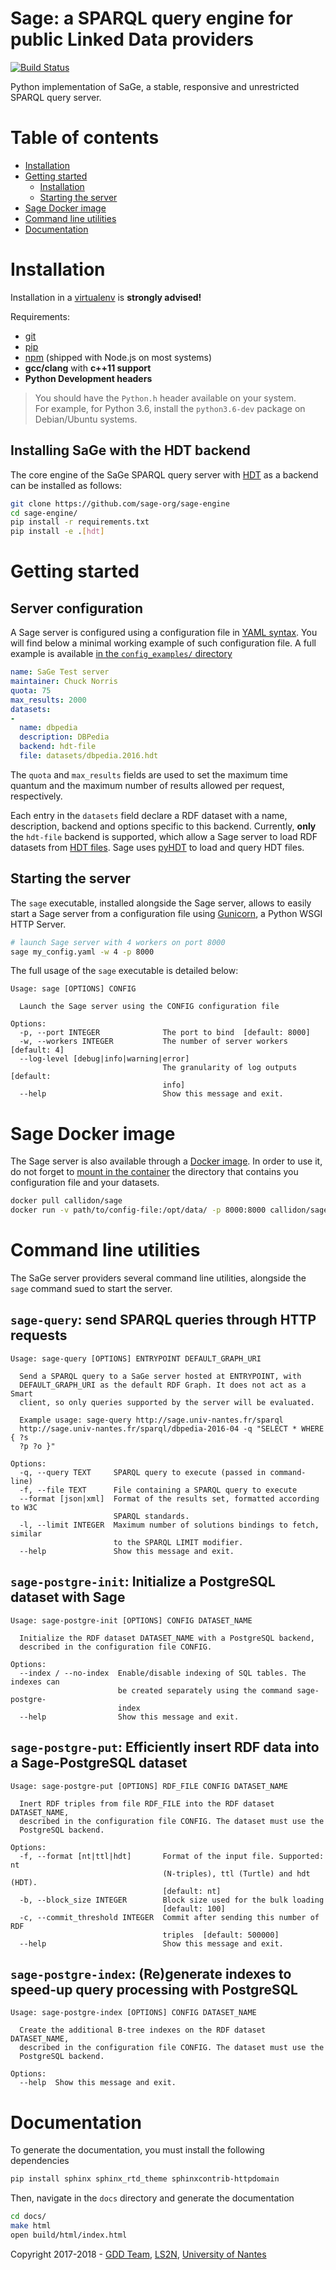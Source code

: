 # Sage: a SPARQL query engine for public Linked Data providers
[![Build Status](https://travis-ci.com/sage-org/sage-engine.svg?branch=master)](https://travis-ci.com/sage-org/sage-engine)

Python implementation of SaGe, a stable, responsive and unrestricted SPARQL query server.

# Table of contents

* [Installation](#installation)
* [Getting started](#getting-started)
  * [Installation](#installation)
  * [Starting the server](#starting-the-server)
* [Sage Docker image](#sage-docker-image)
* [Command line utilities](#command-line-utilities)
* [Documentation](#documentation)

# Installation

Installation in a [virtualenv](https://virtualenv.pypa.io/en/stable/) is **strongly advised!**

Requirements:
* [git](https://git-scm.com/)
* [pip](https://pip.pypa.io/en/stable/)
* [npm](https://nodejs.org/en/) (shipped with Node.js on most systems)
* **gcc/clang** with **c++11 support**
* **Python Development headers**
> You should have the `Python.h` header available on your system.   
> For example, for Python 3.6, install the `python3.6-dev` package on Debian/Ubuntu systems.

## Installing SaGe with the HDT backend

The core engine of the SaGe SPARQL query server with [HDT](http://www.rdfhdt.org/) as a backend can be installed as follows:

```bash
git clone https://github.com/sage-org/sage-engine
cd sage-engine/
pip install -r requirements.txt
pip install -e .[hdt]
```

# Getting started

## Server configuration

A Sage server is configured using a configuration file in [YAML syntax](http://yaml.org/).
You will find below a minimal working example of such configuration file.
A full example is available [in the `config_examples/` directory](https://github.com/sage-org/sage-engine/blob/master/config_examples/example.yaml)

```yaml
name: SaGe Test server
maintainer: Chuck Norris
quota: 75
max_results: 2000
datasets:
-
  name: dbpedia
  description: DBPedia
  backend: hdt-file
  file: datasets/dbpedia.2016.hdt
```

The `quota` and `max_results` fields are used to set the maximum time quantum and the maximum number of results
allowed per request, respectively.

Each entry in the `datasets` field declare a RDF dataset with a name, description, backend and options specific to this backend.
Currently, **only** the `hdt-file` backend is supported, which allow a Sage server to load RDF datasets from [HDT files](http://www.rdfhdt.org/). Sage uses [pyHDT](https://github.com/Callidon/pyHDT) to load and query HDT files.

## Starting the server

The `sage` executable, installed alongside the Sage server, allows to easily start a Sage server from a configuration file using [Gunicorn](http://gunicorn.org/), a Python WSGI HTTP Server.

```bash
# launch Sage server with 4 workers on port 8000
sage my_config.yaml -w 4 -p 8000
```

The full usage of the `sage` executable is detailed below:
```
Usage: sage [OPTIONS] CONFIG

  Launch the Sage server using the CONFIG configuration file

Options:
  -p, --port INTEGER              The port to bind  [default: 8000]
  -w, --workers INTEGER           The number of server workers  [default: 4]
  --log-level [debug|info|warning|error]
                                  The granularity of log outputs  [default:
                                  info]
  --help                          Show this message and exit.
```

# Sage Docker image

The Sage server is also available through a [Docker image](https://hub.docker.com/r/callidon/sage/).
In order to use it, do not forget to [mount in the container](https://docs.docker.com/storage/volumes/) the directory that contains you configuration file and your datasets.

```bash
docker pull callidon/sage
docker run -v path/to/config-file:/opt/data/ -p 8000:8000 callidon/sage sage /opt/data/config.yaml -w 4 -p 8000
```

# Command line utilities

The SaGe server providers several command line utilities, alongside the `sage` command sued to start the server.

## `sage-query`: send SPARQL queries through HTTP requests
```
Usage: sage-query [OPTIONS] ENTRYPOINT DEFAULT_GRAPH_URI

  Send a SPARQL query to a SaGe server hosted at ENTRYPOINT, with
  DEFAULT_GRAPH_URI as the default RDF Graph. It does not act as a Smart
  client, so only queries supported by the server will be evaluated.

  Example usage: sage-query http://sage.univ-nantes.fr/sparql
  http://sage.univ-nantes.fr/sparql/dbpedia-2016-04 -q "SELECT * WHERE { ?s
  ?p ?o }"

Options:
  -q, --query TEXT     SPARQL query to execute (passed in command-line)
  -f, --file TEXT      File containing a SPARQL query to execute
  --format [json|xml]  Format of the results set, formatted according to W3C
                       SPARQL standards.
  -l, --limit INTEGER  Maximum number of solutions bindings to fetch, similar
                       to the SPARQL LIMIT modifier.
  --help               Show this message and exit.
```

## `sage-postgre-init`: Initialize a PostgreSQL dataset with Sage
```
Usage: sage-postgre-init [OPTIONS] CONFIG DATASET_NAME

  Initialize the RDF dataset DATASET_NAME with a PostgreSQL backend,
  described in the configuration file CONFIG.

Options:
  --index / --no-index  Enable/disable indexing of SQL tables. The indexes can
                        be created separately using the command sage-postgre-
                        index
  --help                Show this message and exit.
```

## `sage-postgre-put`: Efficiently insert RDF data into a Sage-PostgreSQL dataset
```
Usage: sage-postgre-put [OPTIONS] RDF_FILE CONFIG DATASET_NAME

  Inert RDF triples from file RDF_FILE into the RDF dataset DATASET_NAME,
  described in the configuration file CONFIG. The dataset must use the
  PostgreSQL backend.

Options:
  -f, --format [nt|ttl|hdt]       Format of the input file. Supported: nt
                                  (N-triples), ttl (Turtle) and hdt (HDT).
                                  [default: nt]
  -b, --block_size INTEGER        Block size used for the bulk loading
                                  [default: 100]
  -c, --commit_threshold INTEGER  Commit after sending this number of RDF
                                  triples  [default: 500000]
  --help                          Show this message and exit.
```

## `sage-postgre-index`: (Re)generate indexes to speed-up query processing with PostgreSQL
```
Usage: sage-postgre-index [OPTIONS] CONFIG DATASET_NAME

  Create the additional B-tree indexes on the RDF dataset DATASET_NAME,
  described in the configuration file CONFIG. The dataset must use the
  PostgreSQL backend.

Options:
  --help  Show this message and exit.
```

# Documentation

To generate the documentation, you must install the following dependencies

```bash
pip install sphinx sphinx_rtd_theme sphinxcontrib-httpdomain
```

Then, navigate in the `docs` directory and generate the documentation

```bash
cd docs/
make html
open build/html/index.html
```

Copyright 2017-2018 - [GDD Team](https://sites.google.com/site/gddlina/), [LS2N](https://www.ls2n.fr/?lang=en), [University of Nantes](http://www.univ-nantes.fr/)
